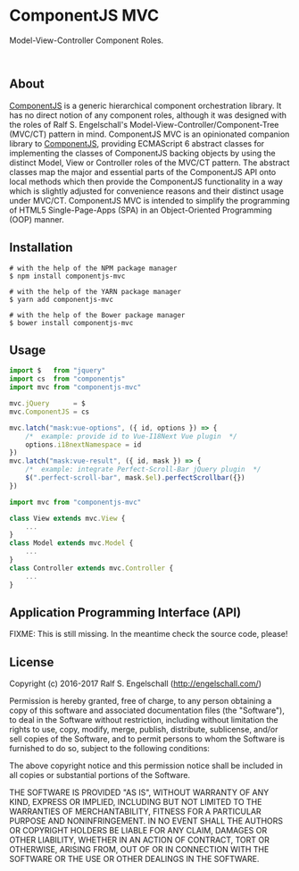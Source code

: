 
ComponentJS MVC
===============

Model-View-Controller Component Roles.

<p/>
<img src="https://nodei.co/npm/componentjs-mvc.png?downloads=true&stars=true" alt=""/>

<p/>
<img src="https://david-dm.org/rse/componentjs-mvc.png" alt=""/>

About
-----

[ComponentJS](https://componentjs.com/) is a generic hierarchical
component orchestration library. It has no direct notion of any
component roles, although it was designed with the roles of Ralf S.
Engelschall's Model-View-Controller/Component-Tree (MVC/CT) pattern
in mind. ComponentJS MVC is an opinionated companion library to
[ComponentJS](https://componentjs.com/), providing ECMAScript 6 abstract
classes for implementing the classes of ComponentJS backing objects
by using the distinct Model, View or Controller roles of the MVC/CT
pattern. The abstract classes map the major and essential parts of the
ComponentJS API onto local methods which then provide the ComponentJS
functionality in a way which is slightly adjusted for convenience
reasons and their distinct usage under MVC/CT. ComponentJS MVC is
intended to simplify the programming of HTML5 Single-Page-Apps (SPA) in
an Object-Oriented Programming (OOP) manner.

Installation
------------

```shell
# with the help of the NPM package manager
$ npm install componentjs-mvc

# with the help of the YARN package manager
$ yarn add componentjs-mvc

# with the help of the Bower package manager
$ bower install componentjs-mvc
```

Usage
-----

```js
import $   from "jquery"
import cs  from "componentjs"
import mvc from "componentjs-mvc"

mvc.jQuery      = $
mvc.ComponentJS = cs

mvc.latch("mask:vue-options", ({ id, options }) => {
    /*  example: provide id to Vue-I18Next Vue plugin  */
    options.i18nextNamespace = id
})
mvc.latch("mask:vue-result", ({ id, mask }) => {
    /*  example: integrate Perfect-Scroll-Bar jQuery plugin  */
    $(".perfect-scroll-bar", mask.$el).perfectScrollbar({})
})
```

```js
import mvc from "componentjs-mvc"

class View extends mvc.View {
    ...
}
class Model extends mvc.Model {
    ...
}
class Controller extends mvc.Controller {
    ...
}
```

Application Programming Interface (API)
---------------------------------------

FIXME: This is still missing.
In the meantime check the source code, please!

License
-------

Copyright (c) 2016-2017 Ralf S. Engelschall (http://engelschall.com/)

Permission is hereby granted, free of charge, to any person obtaining
a copy of this software and associated documentation files (the
"Software"), to deal in the Software without restriction, including
without limitation the rights to use, copy, modify, merge, publish,
distribute, sublicense, and/or sell copies of the Software, and to
permit persons to whom the Software is furnished to do so, subject to
the following conditions:

The above copyright notice and this permission notice shall be included
in all copies or substantial portions of the Software.

THE SOFTWARE IS PROVIDED "AS IS", WITHOUT WARRANTY OF ANY KIND,
EXPRESS OR IMPLIED, INCLUDING BUT NOT LIMITED TO THE WARRANTIES OF
MERCHANTABILITY, FITNESS FOR A PARTICULAR PURPOSE AND NONINFRINGEMENT.
IN NO EVENT SHALL THE AUTHORS OR COPYRIGHT HOLDERS BE LIABLE FOR ANY
CLAIM, DAMAGES OR OTHER LIABILITY, WHETHER IN AN ACTION OF CONTRACT,
TORT OR OTHERWISE, ARISING FROM, OUT OF OR IN CONNECTION WITH THE
SOFTWARE OR THE USE OR OTHER DEALINGS IN THE SOFTWARE.

